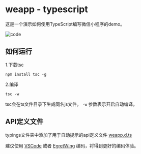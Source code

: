 # weapp - typescript

这是一个演示如何使用TypeScript编写微信小程序的demo。

![code](https://cloud.githubusercontent.com/assets/7069719/19881866/4276db58-a044-11e6-8d96-e14210ffe1cf.gif)

## 如何运行

1.下载tsc

	npm install tsc -g

2.编译

	tsc -w

tsc会在ts文件目录下生成同名js文件。 `-w` 参数表示开启自动编译。



## API定义文件

typings文件夹中添加了用于自动提示的api定义文件 [weapp.d.ts](./typings/weapp.d.ts)

建议使用 [VSCode](http://code.visualstudio.com) 或者 [EgretWing](http://egret.com/products/wing.html) 编码，将得到更好的编码体验。

